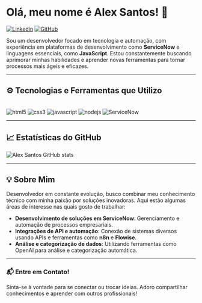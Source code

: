 # Olá, meu nome é Alex Santos! 🙌

[![Linkedin](https://img.shields.io/badge/LinkedIn-0077B5?style=for-the-badge&logo=linkedin&logoColor=white)](https://www.linkedin.com/in/alexjpa/) 
[![GitHub](https://img.shields.io/github/followers/alexjpa?style=for-the-badge)](https://github.com/alexjpa)

Sou um desenvolvedor focado em tecnologia e automação, com experiência em plataformas de desenvolvimento como **ServiceNow** e linguagens essenciais, como **JavaScript**. Estou constantemente buscando aprimorar minhas habilidades e aprender novas ferramentas para tornar processos mais ágeis e eficazes.

---

## ⚙️ Tecnologias e Ferramentas que Utilizo
<div style="display: inline_block"><br />
<img align="center" alt="html5" src="https://img.shields.io/badge/HTML5-E34F26?style=for-the-badge&logo=html5&logoColor=white" />
<img align="center" alt="css3" src="https://img.shields.io/badge/CSS3-1572B6?style=for-the-badge&logo=css3&logoColor=white" />
<img align="center" alt="javascript" src="https://img.shields.io/badge/JavaScript-F7DF1E?style=for-the-badge&logo=javascript&logoColor=black" />
<img align="center" alt="nodejs" src="https://img.shields.io/badge/Node.js-43853D?style=for-the-badge&logo=node.js&logoColor=white" />
<img align="center" alt="ServiceNow" src="https://img.shields.io/badge/ServiceNow-7DAF9C?style=for-the-badge&logo=servicenow&logoColor=white" />
</div>

---

## 📈 Estatísticas do GitHub
![Alex Santos GitHub stats](https://github-readme-stats.vercel.app/api?username=alexjpa&show_icons=true&theme=shadow_blue)

---

## 💡 Sobre Mim
Desenvolvedor em constante evolução, busco combinar meu conhecimento técnico com minha paixão por soluções inovadoras. Aqui estão algumas áreas de interesse nas quais gosto de trabalhar:

- **Desenvolvimento de soluções em ServiceNow**: Gerenciamento e automação de processos empresariais.
- **Integrações de API e automação**: Conexão de sistemas diversos usando APIs e ferramentas como **n8n** e **Flowise**.
- **Análise e categorização de dados**: Utilizando ferramentas como OpenAI para análise e categorização automática.

---

### 📬 Entre em Contato!
Sinta-se à vontade para se conectar ou trocar ideias. Adoro compartilhar conhecimentos e aprender com outros profissionais!
